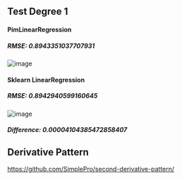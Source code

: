 Test Degree 1
---------
#### PimLinearRegression
##### RMSE: 0.8943351037707931
![image](https://user-images.githubusercontent.com/66504341/109370955-e634dc80-78e5-11eb-9f8a-8daca5f4e515.png)

#### Sklearn LinearRegression
##### RMSE: 0.8942940599160645
![image](https://user-images.githubusercontent.com/66504341/109370977-095f8c00-78e6-11eb-967a-598face246f0.png)

##### Difference: 0.00004104385472858407



Derivative Pattern
----------
https://github.com/SimplePro/second-derivative-pattern/
